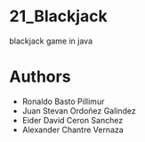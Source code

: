 # 21_Blackjack
blackjack game in java
# Authors
- Ronaldo Basto Pillimur
- Juan Stevan Ordoñez Galindez
- Eider David Ceron Sanchez
- Alexander Chantre Vernaza


